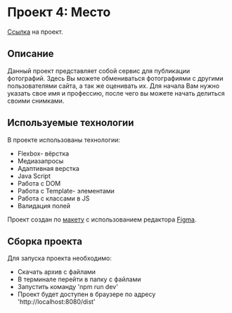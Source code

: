 # Проект 4: Место

[Ссылка](https://eugenegordievsky.github.io/mesto/index.html) на проект.

## Описание

Данный проект представляет собой сервис для публикации фотографий. Здесь Вы можете обмениваться фотографиями с другими пользователями
сайта, а так же оценивать их. Для начала Вам нужно указать свое имя и профессию, после чего вы можете начать делиться своими снимками.

## Используемые технологии

В проекте использованы технологии:
* Flexbox- вёрстка
* Медиазапросы
* Адаптивная верстка
* Java Script
* Работа с DOM
* Работа с Template- элементами
* Работа с классами в JS
* Валидация полей

Проект создан по [макету](https://www.figma.com/file/StZjf8HnoeLdiXS7dYrLAh/JavaScript.-Sprint-4) с использованием редактора
[Figma](https://www.figma.com).

## Сборка проекта

Для запуска проекта необходимо:
* Скачать архив с файлами
* В терминале перейти в папку с файлами
* Запустить команду 'npm run dev'
* Проект будет доступен в браузере по адресу 'http://localhost:8080/dist'
